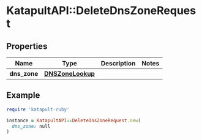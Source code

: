 # KatapultAPI::DeleteDnsZoneRequest

## Properties

| Name | Type | Description | Notes |
| ---- | ---- | ----------- | ----- |
| **dns_zone** | [**DNSZoneLookup**](DNSZoneLookup.md) |  |  |

## Example

```ruby
require 'katapult-ruby'

instance = KatapultAPI::DeleteDnsZoneRequest.new(
  dns_zone: null
)
```

